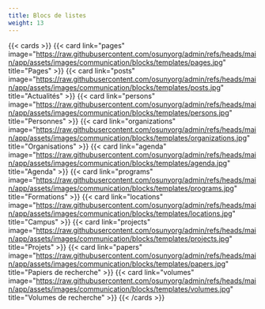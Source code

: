 ```yaml
---
title: Blocs de listes
weight: 13
---
```


{{< cards >}}
  {{< card  link="pages" 
            image="https://raw.githubusercontent.com/osunyorg/admin/refs/heads/main/app/assets/images/communication/blocks/templates/pages.jpg"
            title="Pages" >}}
  {{< card  link="posts" 
            image="https://raw.githubusercontent.com/osunyorg/admin/refs/heads/main/app/assets/images/communication/blocks/templates/posts.jpg"
            title="Actualités" >}}
  {{< card  link="persons" 
            image="https://raw.githubusercontent.com/osunyorg/admin/refs/heads/main/app/assets/images/communication/blocks/templates/persons.jpg"
            title="Personnes" >}}
  {{< card  link="organizations" 
            image="https://raw.githubusercontent.com/osunyorg/admin/refs/heads/main/app/assets/images/communication/blocks/templates/organizations.jpg"
            title="Organisations" >}}
  {{< card  link="agenda" 
            image="https://raw.githubusercontent.com/osunyorg/admin/refs/heads/main/app/assets/images/communication/blocks/templates/agenda.jpg"
            title="Agenda" >}}
  {{< card  link="programs" 
            image="https://raw.githubusercontent.com/osunyorg/admin/refs/heads/main/app/assets/images/communication/blocks/templates/programs.jpg"
            title="Formations" >}}
  {{< card  link="locations" 
            image="https://raw.githubusercontent.com/osunyorg/admin/refs/heads/main/app/assets/images/communication/blocks/templates/locations.jpg"
            title="Campus" >}}
  {{< card  link="projects" 
            image="https://raw.githubusercontent.com/osunyorg/admin/refs/heads/main/app/assets/images/communication/blocks/templates/projects.jpg"
            title="Projets" >}}
  {{< card  link="papers" 
            image="https://raw.githubusercontent.com/osunyorg/admin/refs/heads/main/app/assets/images/communication/blocks/templates/papers.jpg"
            title="Papiers de recherche" >}}
  {{< card  link="volumes" 
            image="https://raw.githubusercontent.com/osunyorg/admin/refs/heads/main/app/assets/images/communication/blocks/templates/volumes.jpg"
            title="Volumes de recherche" >}}
{{< /cards >}}
